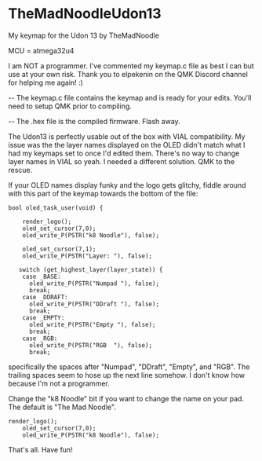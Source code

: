 # TheMadNoodleUdon13
My keymap for the Udon 13 by TheMadNoodle

MCU = atmega32u4

I am NOT a programmer. I've commented my keymap.c file as best I can but use at your own risk. Thank you to elpekenin on the QMK Discord channel for helping me again! :)

-- The keymap.c file contains the keymap and is ready for your edits. You'll need to setup QMK prior to compiling.

-- The .hex file is the compiled firmware. Flash away.

The Udon13 is perfectly usable out of the box with VIAL compatibility. My issue was the the layer names displayed on the OLED didn't match what I had my keymaps
set to once I'd edited them. There's no way to change layer names in VIAL so yeah. I needed a different solution. QMK to the rescue.

If your OLED names display funky and the logo gets glitchy, fiddle around with this part of the keymap towards the bottom of the file:

```
bool oled_task_user(void) {

    render_logo();
    oled_set_cursor(7,0);
    oled_write_P(PSTR("k8 Noodle"), false);

    oled_set_cursor(7,1);
    oled_write_P(PSTR("Layer: "), false);

   switch (get_highest_layer(layer_state)) {
    case _BASE:
      oled_write_P(PSTR("Numpad "), false);
      break;
    case _DDRAFT:
      oled_write_P(PSTR("DDraft "), false);
      break;
    case _EMPTY:
      oled_write_P(PSTR("Empty "), false);
      break;      
    case _RGB:
      oled_write_P(PSTR("RGB  "), false);
      break; 
 ```
  
specifically the spaces after "Numpad", "DDraft", "Empty", and "RGB". The trailing spaces seem to hose up the next line somehow. I don't know how because I'm
not a programmer. 

Change the "k8 Noodle" bit if you want to change the name on your pad. The default is "The Mad Noodle".
```
render_logo();
    oled_set_cursor(7,0);
    oled_write_P(PSTR("k8 Noodle"), false);
```
That's all. Have fun!
